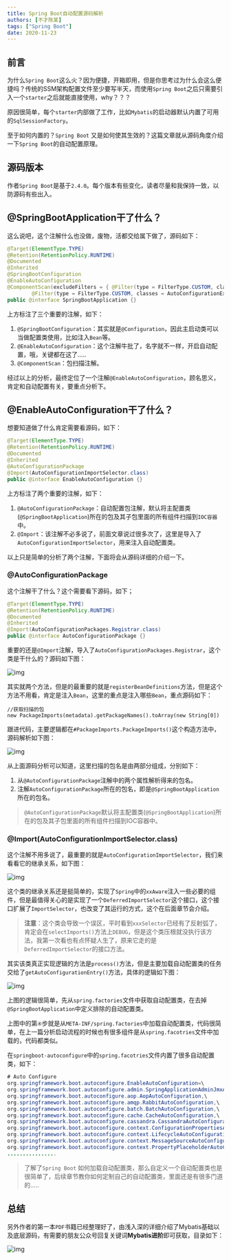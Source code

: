 ```yaml
---
title: Spring Boot自动配置源码解析
authors: [不才陈某]
tags: ["Spring Boot"]
date: 2020-11-23
---
```


## 前言

为什么`Spring Boot`这么火？因为便捷，开箱即用，但是你思考过为什么会这么便捷吗？传统的SSM架构配置文件至少要写半天，而使用`Spring Boot`之后只需要引入一个`starter`之后就能直接使用，why？？？

原因很简单，每个`starter`内部做了工作，比如`Mybatis`的启动器默认内置了可用的`SqlSessionFactory`。

至于如何内置的？`Spring Boot` 又是如何使其生效的？这篇文章就从源码角度介绍一下`Spring Boot`的自动配置原理。



## 源码版本

作者`Spring Boot`是基于`2.4.0`。每个版本有些变化，读者尽量和我保持一致，以防源码有些出入。

## @SpringBootApplication干了什么？

这么说吧，这个注解什么也没做，废物，活都交给属下做了，源码如下：

```java
@Target(ElementType.TYPE)
@Retention(RetentionPolicy.RUNTIME)
@Documented
@Inherited
@SpringBootConfiguration
@EnableAutoConfiguration
@ComponentScan(excludeFilters = { @Filter(type = FilterType.CUSTOM, classes = TypeExcludeFilter.class),
		@Filter(type = FilterType.CUSTOM, classes = AutoConfigurationExcludeFilter.class) })
public @interface SpringBootApplication {}
```

上方标注了三个重要的注解，如下：

1. `@SpringBootConfiguration`：其实就是`@Configuration`，因此主启动类可以当做配置类使用，比如注入`Bean`等。
2. `@EnableAutoConfiguration`：这个注解牛批了，名字就不一样，开启自动配置，哦，关键都在这了…..
3. `@ComponentScan`：包扫描注解。

经过以上的分析，最终定位了一个注解`@EnableAutoConfiguration`，顾名思义，肯定和自动配置有关，要重点分析下。

## @EnableAutoConfiguration干了什么？

想要知道做了什么肯定需要看源码，如下：

```java
@Target(ElementType.TYPE)
@Retention(RetentionPolicy.RUNTIME)
@Documented
@Inherited
@AutoConfigurationPackage
@Import(AutoConfigurationImportSelector.class)
public @interface EnableAutoConfiguration {}
```

上方标注了两个重要的注解，如下：

1. `@AutoConfigurationPackage`：自动配置包注解，默认将主配置类(`@SpringBootApplication`)所在的包及其子包里面的所有组件扫描到`IOC容器`中。
2. `@Import`：该注解不必多说了，前面文章说过很多次了，这里是导入了`AutoConfigurationImportSelector`，用来注入自动配置类。

以上只是简单的分析了两个注解，下面将会从源码详细的介绍一下。

### @AutoConfigurationPackage

这个注解干了什么？这个需要看下源码，如下；

```java
@Target(ElementType.TYPE)
@Retention(RetentionPolicy.RUNTIME)
@Documented
@Inherited
@Import(AutoConfigurationPackages.Registrar.class)
public @interface AutoConfigurationPackage {}
```

重要的还是`@Import`注解，导入了`AutoConfigurationPackages.Registrar`，这个类是干什么的？源码如下图：

![img](https://heguang-tech-1300607181.cos.ap-shanghai.myqcloud.com/uPic/1-20221123171537789.png)

其实就两个方法，但是的最重要的就是`registerBeanDefinitions`方法，但是这个方法不用看，肯定是注入`Bean`，这里的重点是注入哪些`Bean`，重点源码如下：

```
//获取扫描的包
new PackageImports(metadata).getPackageNames().toArray(new String[0])
```

跟进代码，主要逻辑都在`#PackageImports.PackageImports()`这个构造方法中，源码解析如下图：

![img](https://heguang-tech-1300607181.cos.ap-shanghai.myqcloud.com/uPic/2-20221123171538234.png)

从上面源码分析可以知道，这里扫描的包名是由两部分组成，分别如下：

1. 从`@AutoConfigurationPackage`注解中的两个属性解析得来的包名。
2. 注解`AutoConfigurationPackage`所在的包名，即是`@SpringBootApplication`所在的包名。

> `@AutoConfigurationPackage`默认将主配置类(`@SpringBootApplication`)所在的包及其子包里面的所有组件扫描到IOC容器中。

### @Import(AutoConfigurationImportSelector.class)

这个注解不用多说了，最重要的就是`AutoConfigurationImportSelector`，我们来看看它的继承关系，如下图：

![img](https://heguang-tech-1300607181.cos.ap-shanghai.myqcloud.com/uPic/3-20221123171538335.png)

这个类的继承关系还是挺简单的，实现了`Spring`中的`xxAware`注入一些必要的组件，但是最值得关心的是实现了一个`DeferredImportSelector`这个接口，这个接口扩展了`ImportSelector`，也改变了其运行的方式，这个在后面章节会介绍。

> **注意**：这个类会导致一个误区，平时看到`xxxSelector`已经有了反射弧了，肯定会在`selectImports()`方法上`DEBUG`，但是这个类压根就没执行该方法，我第一次看也有点怀疑人生了，原来它走的是`DeferredImportSelector`的接口方法。

其实该类真正实现逻辑的方法是`process()`方法，但是主要加载自动配置类的任务交给了`getAutoConfigurationEntry()`方法，具体的逻辑如下图：

![img](https://heguang-tech-1300607181.cos.ap-shanghai.myqcloud.com/uPic/4-20221123171538532.png)

上图的逻辑很简单，先从`spring.factories`文件中获取自动配置类，在去掉`@SpringBootApplication`中定义排除的自动配置类。

上图中的第`④`步就是从`META-INF/spring.factories`中加载自动配置类，代码很简单，在上一篇分析启动流程的时候也有很多组件是从`spring.facotries`文件中加载的，代码都类似。

在`springboot-autoconfigure`中的`spring.facotries`文件内置了很多自动配置类，如下：

```java
# Auto Configure
org.springframework.boot.autoconfigure.EnableAutoConfiguration=\
org.springframework.boot.autoconfigure.admin.SpringApplicationAdminJmxAutoConfiguration,\
org.springframework.boot.autoconfigure.aop.AopAutoConfiguration,\
org.springframework.boot.autoconfigure.amqp.RabbitAutoConfiguration,\
org.springframework.boot.autoconfigure.batch.BatchAutoConfiguration,\
org.springframework.boot.autoconfigure.cache.CacheAutoConfiguration,\
org.springframework.boot.autoconfigure.cassandra.CassandraAutoConfiguration,\
org.springframework.boot.autoconfigure.context.ConfigurationPropertiesAutoConfiguration,\
org.springframework.boot.autoconfigure.context.LifecycleAutoConfiguration,\
org.springframework.boot.autoconfigure.context.MessageSourceAutoConfiguration,\
org.springframework.boot.autoconfigure.context.PropertyPlaceholderAutoConfiguration,\
................
```

> 了解了`Spring Boot` 如何加载自动配置类，那么自定义一个自动配置类也是很简单了，后续章节教你如何定制自己的自动配置类，里面还是有很多门道的…..

## 总结
另外作者的第一本`PDF`书籍已经整理好了，由浅入深的详细介绍了Mybatis基础以及底层源码，有需要的朋友公众号回复关键词**Mybatis进阶**即可获取，目录如下：

![img](https://heguang-tech-1300607181.cos.ap-shanghai.myqcloud.com/uPic/2-20221123171539597.png)
